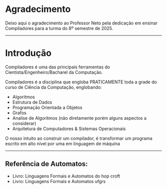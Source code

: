 # Agradecimento
Deixo aqui o agradecimento ao Professor Neto pela dedicação em ensinar Compiladores para a turma do 8º semestre de 2025.

---

# Introdução

Compiladores é uma das principais ferramentas do Cientista/Engenheiro/Bacharel da Computação.

Compiladores é a disciplina que engloba PRATICAMENTE toda a grade do curso de Ciência da Computação, englobando:

- Algoritmos
- Estrutura de Dados
- Programação Orientada a Objetos
- Grafos
- Analise de Algoritmos (não diretamente porém alguns aspectos a considerar)
- Arquitetura de Computadores & Sistemas Operacionais

O nosso intuito ao construir um compilador, é transformar um programa escrito em alto nível por uma em linguagem de máquina

---

## Referência de Automatos:

- Livro: Linguagens Formais e Automatos do hop croft 
- Livro: Linguagens Formais e Automatos ufgrs 